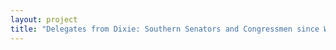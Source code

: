 ```yaml
--- 
layout: project 
title: "Delegates from Dixie: Southern Senators and Congressmen since World War II" 
---
```



